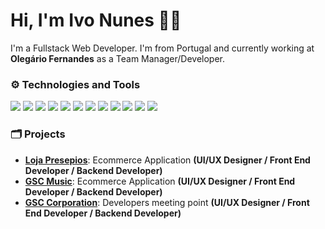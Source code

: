 # Hi, I'm Ivo Nunes 👋🏻

I'm a Fullstack Web Developer. I'm from Portugal and currently working at **Olegário Fernandes** as a Team Manager/Developer.

### :gear: Technologies and Tools

![](https://img.shields.io/badge/OS-Windows-informational?style=flat&logo=Windows&logoColor=white&color=0078D6)  ![](https://img.shields.io/badge/Editor-Visual_Studio_Code-informational?style=flat&logo=visual-studio-code&logoColor=white&color=007ACC) ![](https://img.shields.io/badge/Tool-Adobe_Photoshop-informational?style=flat&logo=adobe-photoshop&logoColor=white&color=31A8FF) ![](https://img.shields.io/badge/Code-JavaScript-informational?style=flat&logo=javascript&logoColor=white&color=F7DF1E) ![](https://img.shields.io/badge/Code-Apex-informational?style=flat&logo=salesforce&logoColor=white&color=00a1e0) ![](https://img.shields.io/badge/Code-Vue.js-informational?style=flat&logo=vue.js&logoColor=white&color=4FC08D) ![](https://img.shields.io/badge/Code-Vuetify-informational?style=flat&logo=vuetify&logoColor=white&color=1867C0) ![](https://img.shields.io/badge/Code-Python-informational?style=flat&logo=python&logoColor=white&color=3776AB) ![](https://img.shields.io/badge/Database-Oracle-informational?style=flat&logo=oracle&logoColor=white&color=F80000) ![](https://img.shields.io/badge/Database-MySQL-informational?style=flat&logo=mysql&logoColor=white&color=4479A1) ![](https://img.shields.io/badge/Database-MongoDB-informational?style=flat&logo=mongodb&logoColor=white&color=47A248) ![](https://img.shields.io/badge/Database-Neo4J-informational?style=flat&logo=neo4j&logoColor=white&color=008CC1)


### :card_index_dividers: Projects

- **[Loja Presepios](https://github.com/inunes1904/LojaPresepios)**: Ecommerce Application  **(UI/UX Designer / Front End Developer / Backend Developer)**
- **[GSC Music](https://github.com/inunes1904/gscmusic)**: Ecommerce Application **(UI/UX Designer / Front End Developer / Backend Developer)**
- **[GSC Corporation](https://github.com/inunes1904/gscteam)**: Developers meeting point **(UI/UX Designer / Front End Developer / Backend Developer)**
